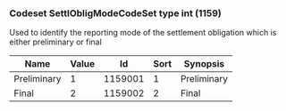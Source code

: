### Codeset SettlObligModeCodeSet type int (1159)

Used to identify the reporting mode of the settlement obligation which is either preliminary or final

| Name        | Value | Id      | Sort | Synopsis    |
|-------------|-------|---------|------|-------------|
| Preliminary | 1     | 1159001 | 1    | Preliminary |
| Final       | 2     | 1159002 | 2    | Final       |


